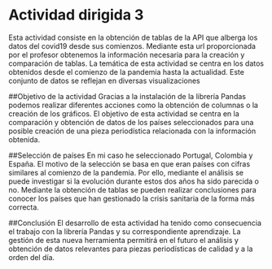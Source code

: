 # Actividad dirigida 3
Esta actividad consiste en la obtención de tablas de la API que alberga los datos del covid19 desde sus comienzos. Mediante esta url proporcionada por el profesor obtenemos la información necesaria para la creación y comparación de tablas. La temática de esta actividad se centra en los datos obtenidos desde el comienzo de la pandemia hasta la actualidad. Este conjunto de datos se reflejan en diversas visualizaciones

##Objetivo de la actividad
Gracias a la instalación de la librería Pandas podemos realizar diferentes acciones como la obtención de columnas o la creación de los gráficos. El objetivo de esta actividad se centra en la comparación y obtención de datos de los países seleccionados para una posible creación de una pieza periodística relacionada con la información obtenida.

##Selección de países
En mi caso he seleccionado Portugal, Colombia y España. El motivo de la selección se basa en que eran países con cifras similares al comienzo de la pandemia. Por ello, mediante el análisis se puede investigar si la evolución durante estos dos años ha sido parecida o no. Mediante la obtención de tablas se pueden realizar conclusiones para conocer los países que han gestionado la crisis sanitaria de la forma más correcta.

##Conclusión
El desarrollo de esta actividad ha tenido como consecuencia el trabajo con la librería Pandas y su correspondiente aprendizaje. La gestión de esta nueva herramienta permitirá en el futuro el análisis y obtención de datos relevantes para piezas periodísticas de calidad y a la orden del día. 
